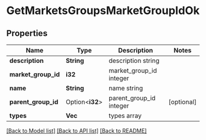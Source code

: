 # GetMarketsGroupsMarketGroupIdOk

## Properties

Name | Type | Description | Notes
------------ | ------------- | ------------- | -------------
**description** | **String** | description string | 
**market_group_id** | **i32** | market_group_id integer | 
**name** | **String** | name string | 
**parent_group_id** | Option<**i32**> | parent_group_id integer | [optional]
**types** | **Vec<i32>** | types array | 

[[Back to Model list]](../README.md#documentation-for-models) [[Back to API list]](../README.md#documentation-for-api-endpoints) [[Back to README]](../README.md)


